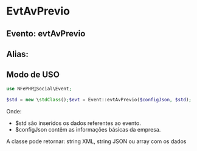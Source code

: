 # EvtAvPrevio

## Evento: evtAvPrevio

## Alias: 


## Modo de USO

```php
use NFePHPSocial\Event;

$std = new \stdClass();$evt = Event::evtAvPrevio($configJson, $std);
```

Onde:
- $std são inseridos os dados referentes ao evento.
- $configJson contêm as informações básicas da empresa.

A classe pode retornar: string XML, string JSON ou array com os dados
